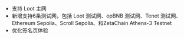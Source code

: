 - 支持 Loot 主网
- 新增支持6条测试网，包括 Loot 测试网、opBNB 测试网、Tenet 测试网、Ethereum Sepolia、Scroll Sepolia、和ZetaChain Athens-3 Testnet 
- 优化签名页体验